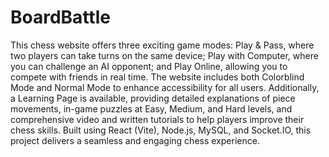 # BoardBattle
This chess website offers three exciting game modes: Play & Pass, where two players can take turns on the same device; Play with Computer, where you can challenge an AI opponent; and Play Online, allowing you to compete with friends in real time. The website includes both Colorblind Mode and Normal Mode to enhance accessibility for all users. Additionally, a Learning Page is available, providing detailed explanations of piece movements, in-game puzzles at Easy, Medium, and Hard levels, and comprehensive video and written tutorials to help players improve their chess skills. Built using React (Vite), Node.js, MySQL, and Socket.IO, this project delivers a seamless and engaging chess experience.
